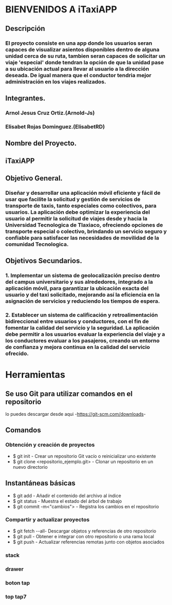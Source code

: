 # BIENVENIDOS A  iTaxiAPP
## Descripción
### El proyecto consiste en una app donde los usuarios seran capaces de visualizar asientos disponibles dentro de alguna unidad cerca de su ruta, tambien seran capaces de solicitar un viaje 'especial' donde tendran la opción de que la unidad pase a su ubicación actual para llevar al usuario a la dirección deseada. De igual manera que el conductor tendria mejor administración en los viajes realizados.
## Integrantes.
### Arnol  Jesus Cruz Ortiz.(Arnold-Js)
### Elisabet Rojas Dominguez.(ElisabetRD)

## Nombre del Proyecto. 
## iTaxiAPP

## Objetivo General.
### Diseñar y desarrollar una aplicación móvil eficiente y fácil de usar que facilite la solicitud y gestión de servicios de transporte de taxis, tanto especiales como colectivos, para usuarios. La aplicación debe optimizar la experiencia del usuario al permitir la solicitud de viajes desde y hacia la Universidad Tecnologica de Tlaxiaco, ofreciendo opciones de transporte especial o colectivo, brindando un servicio seguro y confiable para satisfacer las necesidades de movilidad de la comunidad Tecnologica.

## Objetivos Secundarios.
### 1. Implementar un sistema de geolocalización preciso dentro del campus universitario y sus alrededores, integrado a la aplicación móvil, para garantizar la ubicación exacta del usuario y del taxi solicitado, mejorando así la eficiencia en la asignación de servicios y reduciendo los tiempos de espera.

### 2. Establecer un sistema de calificación y retroalimentación bidireccional entre usuarios y conductores, con el fin de fomentar la calidad del servicio y la seguridad. La aplicación debe permitir a los usuarios evaluar la experiencia del viaje y a los conductores evaluar a los pasajeros, creando un entorno de confianza y mejora continua en la calidad del servicio ofrecido.

# Herramientas
## Se uso Git para utilizar comandos en el repositorio
lo puedes descargar desde aqui -<https://git-scm.com/downloads>-
## Comandos 
### Obtención y creación de proyectos
* $ git init - Crear un repositorio Git vacío o reinicializar uno existente
* $ git clone <repositorio_ejemplo.git> - Clonar un repositorio en un nuevo directorio
## Instantáneas básicas
* $ git add - Añadir el contenido del archivo al índice
* $ git status - Muestra el estado del árbol de trabajo
* $ git commit -m<"cambios"> - Registra los cambios en el repositorio
### Compartir y actualizar proyectos
* $ git fetch --all- Descargar objetos y referencias de otro repositorio
* $ git pull - Obtener e integrar con otro repositorio o una rama local
* $ git push - Actualizar referencias remotas junto con objetos asociados
### stack
### drawer
### boton tap
### top tap7
